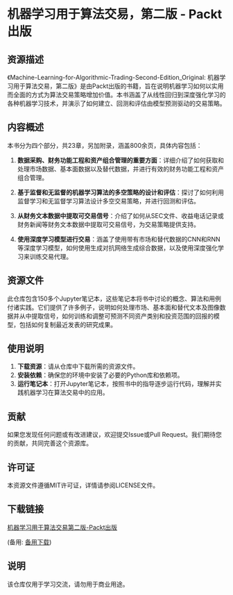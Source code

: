 # 机器学习用于算法交易，第二版 - Packt出版

## 资源描述

《Machine-Learning-for-Algorithmic-Trading-Second-Edition_Original: 机器学习用于算法交易，第二版》是由Packt出版的书籍，旨在说明机器学习如何以实用而全面的方式为算法交易策略增加价值。本书涵盖了从线性回归到深度强化学习的各种机器学习技术，并演示了如何建立、回测和评估由模型预测驱动的交易策略。

## 内容概述

本书分为四个部分，共23章，另加附录，涵盖800余页，具体内容包括：

1. **数据采购、财务功能工程和资产组合管理的重要方面**：详细介绍了如何获取和处理市场数据、基本面数据以及替代数据，并进行有效的财务功能工程和资产组合管理。

2. **基于监督和无监督的机器学习算法的多空策略的设计和评估**：探讨了如何利用监督学习和无监督学习算法设计多空交易策略，并进行回测和评估。

3. **从财务文本数据中提取可交易信号**：介绍了如何从SEC文件、收益电话记录或财务新闻等财务文本数据中提取可交易信号，为交易策略提供支持。

4. **使用深度学习模型进行交易**：涵盖了使用带有市场和替代数据的CNN和RNN等深度学习模型，如何使用生成对抗网络生成综合数据，以及使用深度强化学习来训练交易代理。

## 资源文件

此仓库包含150多个Jupyter笔记本，这些笔记本将书中讨论的概念、算法和用例付诸实践。它们提供了许多例子，说明如何处理市场、基本面和替代文本及图像数据并从中提取信号，如何训练和调整可预测不同资产类别和投资范围的回报的模型，包括如何复制最近发表的研究成果。

## 使用说明

1. **下载资源**：请从仓库中下载所需的资源文件。
2. **安装依赖**：确保您的环境中安装了必要的Python库和依赖项。
3. **运行笔记本**：打开Jupyter笔记本，按照书中的指导逐步运行代码，理解并实践机器学习在算法交易中的应用。

## 贡献

如果您发现任何问题或有改进建议，欢迎提交Issue或Pull Request。我们期待您的贡献，共同完善这个资源库。

## 许可证

本资源文件遵循MIT许可证，详情请参阅LICENSE文件。

## 下载链接
[机器学习用于算法交易第二版-Packt出版](https://pan.quark.cn/s/e3a5a0a0263f) 

(备用: [备用下载](https://pan.baidu.com/s/19Usa3EIU_HQKz3NRKIzcYw?pwd=1234))

## 说明

该仓库仅用于学习交流，请勿用于商业用途。
